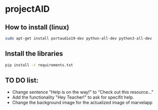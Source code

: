 # projectAID

## How to install (linux)

```bash
sudo apt-get install portaudio19-dev python-all-dev python3-all-dev
```

## Install the libraries

```bash
pip install -r requirements.txt
```

## TO DO list:

- Change sentence "Help is on the way!" to "Check out this resource..."
- Add the functionality "Hey Teacher!" to ask for specifit help.
- Change the background image for the actualized image of marvelapp
